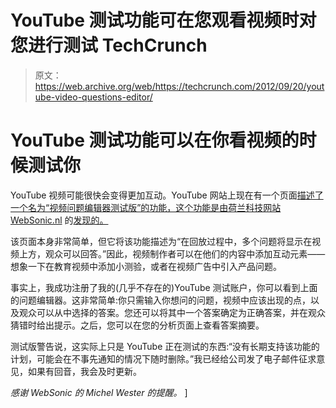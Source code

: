 # YouTube 测试功能可在您观看视频时对您进行测试 TechCrunch

> 原文：<https://web.archive.org/web/https://techcrunch.com/2012/09/20/youtube-video-questions-editor/>

# YouTube 测试功能可以在你看视频的时候测试你

YouTube 视频可能很快会变得更加互动。YouTube 网站上现在有一个页面[描述了一个名为“视频问题编辑器测试版”的功能，这个功能是由荷兰科技网站 WebSonic.nl](https://web.archive.org/web/20221207113747/http://www.youtube.com/video_questions_beta) 的[发现的。](https://web.archive.org/web/20221207113747/http://www.websonic.nl/nieuws/youtube-video-questions-editor-beta-42855)

该页面本身非常简单，但它将该功能描述为“在回放过程中，多个问题将显示在视频上方，观众可以回答。”因此，视频制作者可以在他们的内容中添加互动元素——想象一下在教育视频中添加小测验，或者在视频广告中引入产品问题。

事实上，我成功注册了我的(几乎不存在的)YouTube 测试账户，你可以看到上面的问题编辑器。这非常简单:你只需输入你想问的问题，视频中应该出现的点，以及观众可以从中选择的答案。您还可以将其中一个答案确定为正确答案，并在观众猜错时给出提示。之后，您可以在您的分析页面上查看答案摘要。

测试版警告说，这实际上只是 YouTube 正在测试的东西:“没有长期支持该功能的计划，可能会在不事先通知的情况下随时删除。”我已经给公司发了电子邮件征求意见，如果有回音，我会及时更新。

*感谢 WebSonic 的 Michel Wester 的提醒。* ]